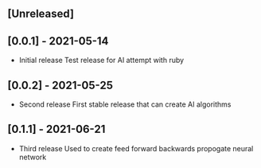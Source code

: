 ## [Unreleased]

## [0.0.1] - 2021-05-14
- Initial release
Test release for AI attempt with ruby
## [0.0.2] - 2021-05-25
- Second release
First stable release that can create AI algorithms
## [0.1.1] - 2021-06-21
- Third release
Used to create feed forward backwards propogate neural network
